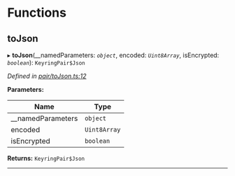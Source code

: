

# Functions

<a id="tojson"></a>

##  toJson

▸ **toJson**(__namedParameters: *`object`*, encoded: *`Uint8Array`*, isEncrypted: *`boolean`*): `KeyringPair$Json`

*Defined in [pair/toJson.ts:12](https://github.com/polkadot-js/common/blob/75c09a9/packages/keyring/src/pair/toJson.ts#L12)*

**Parameters:**

| Name | Type |
| ------ | ------ |
| __namedParameters | `object` |
| encoded | `Uint8Array` |
| isEncrypted | `boolean` |

**Returns:** `KeyringPair$Json`

___

